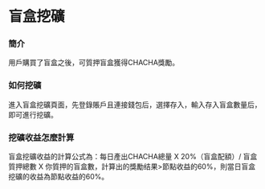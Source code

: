 # 盲盒挖礦

### 簡介

用戶購買了盲盒之後，可質押盲盒獲得CHACHA獎勵。

### 如何挖礦

進入盲盒挖礦頁面，先登錄賬戶且連接錢包后，選擇存入，輸入存入盲盒數量后，即可進行挖礦。

### 挖礦收益怎麼計算

盲盒挖礦收益的計算公式為：每日產出CHACHA總量 X 20%（盲盒配額）/ 盲盒質押總數 X 你質押的盲盒數，計算出的獎勵结果>節點收益的60%，則當日盲盒挖礦的收益為節點收益的60%。



